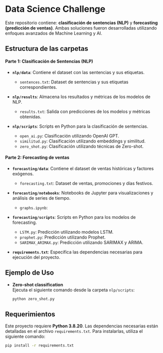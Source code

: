 # **Data Science Challenge**
Este repositorio contiene: **clasificación de sentencias (NLP)** y **forecasting (predicción de ventas)**. Ambas soluciones fueron desarrolladas utilizando enfoques avanzados de Machine Learning y AI.

## **Estructura de las carpetas**
#### **Parte 1: Clasificación de Sentencias (NLP)**
- **`nlp/data`**: Contiene el dataset con las sentencias y sus etiquetas.
  - `sentences.txt`: Dataset de sentencias y sus etiquetas correspondientes.

- **`nlp/results`**: Almacena los resultados y métricas de los modelos de NLP.
  - `results.txt`: Salida con predicciones de los modelos y métricas obtenidas.

- **`nlp/scripts`**: Scripts en Python para la clasificación de sentencias.
  - `open_ai.py`: Clasificación utilizando OpenAI GPT.
  - `similitud.py`: Clasificación utilizando embeddings y similitud.
  - `zero_shot.py`: Clasificación utilizando técnicas de Zero-shot.

#### **Parte 2: Forecasting de ventas**
- **`forecasting/data`**: Contiene el dataset de ventas históricas y factores exógenos.
  - `forecasting.txt`: Dataset de ventas, promociones y días festivos.

- **`forecasting/notebooks`**: Notebooks de Jupyter para visualizaciones y análisis de series de tiempo.
  - `graphs.ipynb`: 

- **`forecasting/scripts`**: Scripts en Python para los modelos de forecasting.
  - `LSTM.py`: Predicción utilizando modelos LSTM.
  - `prophet.py`: Predicción utilizando Prophet.
  - `SARIMAX_ARIMAX.py`: Predicción utilizando SARIMAX y ARIMA.

- **`requirements.txt`**: Especifica las dependencias necesarias para ejecución del proyecto.


## **Ejemplo de Uso**
- **Zero-shot classification**  
   Ejecuta el siguiente comando desde la carpeta `nlp/scripts`:
   ```bash
   python zero_shot.py

## **Requerimientos**
Este proyecto requiere **Python 3.8.20**. Las dependencias necesarias están detalladas en el archivo `requirements.txt`. Para instalarlas, utiliza el siguiente comando:
```bash
pip install -r requirements.txt

